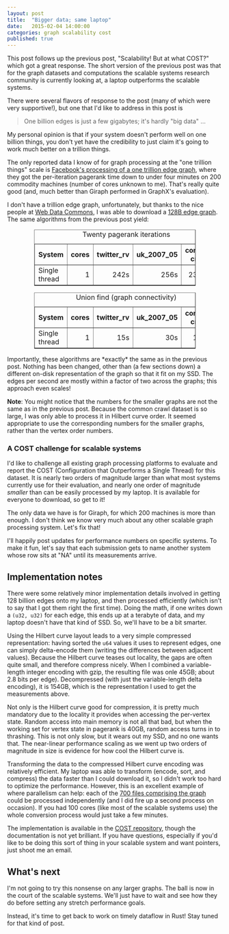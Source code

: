 ```yaml
---
layout: post
title:  "Bigger data; same laptop"
date:   2015-02-04 14:00:00
categories: graph scalability cost
published: true
---
```


This post follows up the previous post, "Scalability! But at what COST?" which got a great response. The short version of the previous post was that for the graph datasets and computations the scalable systems research community is currently looking at, a laptop outperforms the scalable systems.

There were several flavors of response to the post (many of which were very supportive!), but one that I'd like to address in this post is

> One billion edges is just a few gigabytes; it's hardly "big data" ...

My personal opinion is that if your system doesn't perform well on one billion things, you don't yet have the credibility to just claim it's going to work much better on a trillion things.

The only reported data I know of for graph processing at the "one trillion things" scale is [Facebook's processing of a one trillion edge graph](https://www.facebook.com/notes/facebook-engineering/scaling-apache-giraph-to-a-trillion-edges/10151617006153920), where they got the per-iteration pagerank time down to under four minutes on 200 commodity machines (number of cores unknown to me). That's really quite good (and, much better than Giraph performed in GraphX's evaluation).

I don't have a trillion edge graph, unfortunately, but thanks to the nice people at [Web Data Commons](http://webdatacommons.org), I was able to download a [128B edge graph](http://webdatacommons.org/hyperlinkgraph/index.html). The same algorithms from the previous post yield:

<center>
<table border="1" style="width:75%">
<tr> <th>System</th> <th>cores</th> <th>twitter_rv</th> <th>uk_2007_05</th><th>common crawl</th></tr>
<tr> <td>Single thread</td> <td align="right">1</td> <td align="right">242s</td><td align="right">256s</td><td align = "right">23653s</td></tr>
<caption>Twenty pagerank iterations</caption>
</table>
</center>

<p></p>

<center>
<table border="1" style="width:75%">
<tr> <th>System</th> <th>cores</th> <th>twitter_rv</th> <th>uk_2007_05</th><th>common crawl</th></tr>
<tr> <td>Single thread</td> <td align="right">1</td> <td align="right">15s</td><td align="right">30s</td><td align = "right">1700s</td></tr>
<caption>Union find (graph connectivity)</caption>
</table>
</center>

<p></p>
Importantly, these algorithms are *exactly* the same as in the previous post. Nothing has been changed, other than (a few sections down) a different on-disk representation of the graph so that it fit on my SSD. The edges per second are mostly within a factor of two across the graphs; this approach even scales!


<b>Note</b>: You might notice that the numbers for the smaller graphs are not the same as in the previous post. Because the common crawl dataset is so large, I was only able to process it in Hilbert curve order. It seemed appropriate to use the corresponding numbers for the smaller graphs, rather than the vertex order numbers.

### A COST challenge for scalable systems

I'd like to challenge all existing graph processing platforms to evaluate and report the COST (Configuration that Outperforms a Single Thread) for this dataset. It is nearly two orders of magnitude larger than what most systems currently use for their evaluation, and nearly one order of magnitude *smaller* than can be easily processed by my laptop. It is available for everyone to download, so get to it!

The only data we have is for Giraph, for which 200 machines is more than enough.
I don't think we know very much about any other scalable graph processing system. Let's fix that!

I'll happily post updates for performance numbers on specific systems. To make it fun, let's say that each submission gets to name another system whose row sits at "NA" until its measurements arrive.

## Implementation notes

There were some relatively minor implementation details involved in getting 128 billion edges onto my laptop, and then processed efficiently (which isn't to say that I got them right the first time). Doing the math, if one writes down a `(u32, u32)` for each edge, this ends up at a terabyte of data, and my laptop doesn't have that kind of SSD. So, we'll have to be a bit smarter.

Using the Hilbert curve layout leads to a very simple compressed representation: having sorted the `u64` values it uses to represent edges, one can simply delta-encode them (writing the differences between adjacent values). Because the Hilbert curve teases out locality, the gaps are often quite small, and therefore compress nicely. When I combined a variable-length integer encoding with gzip, the resulting file was onle 45GB; about 2.8 bits per edge). Decompressed (with just the variable-length delta encoding), it is 154GB, which is the representation I used to get the measurements above.

Not only is the Hilbert curve good for compression, it is pretty much mandatory due to the locality it provides when accessing the per-vertex state. Random access into main memory is not all that bad, but when the working set for vertex state in pagerank is 40GB, random access turns in to thrashing. This is not only slow, but it wears out my SSD, and no one wants that. The near-linear performance scaling as we went up two orders of magnitude in size is evidence for how cool the Hilbert curve is.

Transforming the data to the compressed Hilbert curve encoding was relatively efficient. My laptop was able to transform (encode, sort, and compress) the data faster than I could download it, so I didn't work too hard to optimize the performance. However, this is an excellent example of where parallelism can help: each of the [700 files comprising the graph](http://webdatacommons.org/hyperlinkgraph/2012-08/data/arc.list.txt) could be processed independently (and I did fire up a second process on occasion). If you had 100 cores (like most of the scalable systems use) the whole conversion process would just take a few minutes.

The implementation is available in the [COST repository](https://github.com/frankmcsherry/COST), though the documentation is not yet brilliant. If you have questions, especially if you'd like to be doing this sort of thing in your scalable system and want pointers, just shoot me an email.

## What's next

I'm not going to try this nonsense on any larger graphs. The ball is now in the court of the scalable systems. We'll just have to wait and see how they do before setting any stretch performance goals.

Instead, it's time to get back to work on timely dataflow in Rust! Stay tuned for that kind of post.
